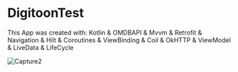 # DigitoonTest


This App was created with:
Kotlin &
OMDBAPI &
Mvvm &
Retrofit &
Navigation &
Hilt &
Coroutines &
ViewBinding &
Coil &
OkHTTP &
ViewModel &
LiveData &
LifeCycle




![Capture2](https://user-images.githubusercontent.com/98229442/178160878-6c77c540-65ab-4c3f-b316-dc5a76c255f3.PNG)
